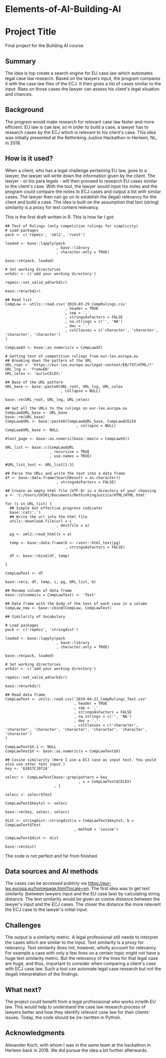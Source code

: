# Elements-of-AI-Building-AI
# Project Title

Final project for the Building AI course

## Summary

The idea is top create a search engine for EU case law which automates legal case law research. Based on the lawyers input, the program compares it with the case law files of the ECJ. It then gives a list of cases similar to the input. Baes on those cases the lawyer can assess his client's legal situation and chances.  

## Background

The program would make research for relevant case law faster and more efficient. EU law is cae law, so in order to build a case, a lawyer has to research cases by the ECJ which is relevant to his client's case. This idea was initially presented at the Rethinking Justice Hackathon in Herleen, NL, in 2018. 

## How is it used?

When a client, who has a legal challenge pertaining EU law, goes to a lawyer, the lawyer will write down the information given by the client. The lawyer - or his para legals - will then proceed to research EU cases similar to the client's case. With the tool, the lawyer would input his notes and the program could compare the notes to ECJ cases and output a list with similar cases. The lawyer then can go on to establish the (legal) relevancy for the client and build a case. The idea is built on the assumption that text (string) similarity is a proxy for text content relevancy.

This is the first draft written in R. This is how far I got:
```
## Text of Rulings (only competition rulings for simplicity)
# Load packages
pack <- c('repmis', 'xml2', 'rvest')

loaded <- base::lapply(pack
                       , base::library
                       , character.only = TRUE)

base::rm(pack, loaded)

# Set working directories
wrkdir <- c('add your working directory')

repmis::set_valid_wd(wrkdir)

base::rm(wrkdir)

## Read list
CompLaw <- utils::read.csv('2019-03-29_CompRulings.csv'
                           , header = TRUE
                           , sep = ','
                           , stringsAsFactors = FALSE
                           , na.strings = c('', 'NA')
                           , dec = '.'
                           , colClasses = c('character', 'character', 'character', 'character')
)

CompLaw$X <- base::as.numeric(x = CompLaw$X)

# Getting text of competition rulings from eur-lex.europa.eu
## Breaking down the pattern of the URL
URL_root <- 'https://eur-lex.europa.eu/legal-content/EN/TXT/HTML/?'
URL_lng <- 'from=EN'
URL_celex <- '&uri=CELEX:'

## Base of the URL pattern
URL_base <- base::paste0(URL_root, URL_lng, URL_celex
                         , collapse = NULL)

base::rm(URL_root, URL_lng, URL_celex)

## Get all the URLs to the rulings on eur-lex.europa.eu
CompLaw$URL_base <- URL_base
base::rm(URL_base)
CompLaw$URL <- base::paste0(CompLaw$URL_base, CompLaw$CELEX
                                , collapse = NULL)
CompLaw$URL_base <- NULL

#last_page <- base::as.numeric(base::max(x = CompLaw$X))

URL_list <- base::c(CompLaw$URL
                    , recursive = TRUE
                    , use.names = TRUE)

#URL_list_test <- URL_list[1:3]

## Parse the URLs and write the text into a data frame
df <- base::data.frame(SearchResult = as.character()
                       , stringsAsFactors = FALSE)

## Create an empty html file (UTF-8) in a directory of your choosing
a <- 'C:/Users/UX501/Documents/RethinkingJustice/HTML/HTML.html'

for (i in URL_list) {
  ## Simple but effective progress indicator
  base::cat('.')
  ## Write the url into the html file
  utils::download.file(url = i
                       , destfile = a)
  
  pg <- xml2::read_html(x = a)
  
  temp <- base::data.frame(b <- rvest::html_text(pg)
                           , stringsAsFactors = FALSE)
  
  df <- base::rbind(df, temp)
  
}

CompLawText <- df

base::rm(a, df, temp, i, pg, URL_list, b)

## Rename column of data frame
base::colnames(x = CompLawText) <- 'Text'

## Data frame with the body of the text of each case in a column
CompLaw_new <- base::cbind(CompLaw, CompLawText)

## Similarity of Vocabulary

# Load packages
pack <- c('repmis', 'stringdist')

loaded <- base::lapply(pack
                       , base::library
                       , character.only = TRUE)

base::rm(pack, loaded)

# Set working directories
wrkdir <- c('add your working directory')

repmis::set_valid_wd(wrkdir)

base::rm(wrkdir)

## Read data frame
CompLawText <- utils::read.csv('2019-04-21_CompRulings_Text.csv'
                               , header = TRUE
                               , sep = ','
                               , stringsAsFactors = FALSE
                               , na.strings = c('', 'NA')
                               , dec = '.'
                               , colClasses = c('character', 'character', 'character', 'character', 'character', 'character', 'character')
)

CompLawText$X.1 <- NULL
CompLawText$X <- base::as.numeric(x = CompLawText$X)

## Cosine similarity (Here I use a ECJ case as input text. You yould also use other text input.)
key <- '62017CJ0724'

selecr <- CompLawText[base::grep(pattern = key
                                 , x = CompLawText$CELEX)
                      , ]

selecc <- selecr$Text

CompLawText$keytxt <- selecc

base::rm(key, selecr, selecc)

dist <- stringdist::stringdist(a = CompLawText$keytxt, b = CompLawText$Text
                               , method = 'cosine')

CompLawText$dist <- dist

base::rm(dist)
```

The code is not perfect and far from finished.

## Data sources and AI methods
The cases can be accessed publicly via https://eur-lex.europa.eu/homepage.html?locale=en. 
The first idea was to get text similarity (between lawyers input and the EU case law) by calculating string distance. The text similarity would be given as cosine distance between the lawyer's input and the ECJ cases. The closer the distance the more relevant the ECJ case to the lawyer's initial input. 

## Challenges

The output is a similarity metric. A legal professional still needs to interpret the cases which are similar to the input. Text similarity is a proxy for relevancy. Text similarity does not, however, wholly account for relevancy. For example a case with only a few lines on a certain topic might not have a huge text similarity metric. But the relevancy of the lines for that legal case are huge, and thus, important to consider when comparing a client's case with ECJ case law. Such a tool can automate legal case research but not the (legal) interpretation of the findings. 

## What next?

The project could benefit from a legal profressional who works in/with EU law. This would help to understand the case law research process of lawyers better and how they identify relevant case law for their clients' issues. 
Today, the code should be (re-)written in Python. 

## Acknowledgments

Alexander Koch, with whom I was in the same team at the hackathon in Herleen back in 2018. We did pursue the idea a bit further afterwards.

